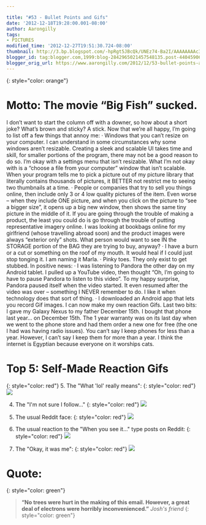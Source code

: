 ```yaml
---

title: "#53 - Bullet Points and Gifs"
date: '2012-12-18T19:28:00.001-08:00'
author: Aarongilly
tags:
- PICTURES
modified_time: '2012-12-27T19:51:30.724-08:00'
thumbnail: http://3.bp.blogspot.com/-hpRgt5JBcQk/UNEz74-Ba2I/AAAAAAAAc3o/Iq0ROGGOPMg/s72-c/2012-12-18+14-47-59.840.gif
blogger_id: tag:blogger.com,1999:blog-2842965021457548135.post-4404590656844604219
blogger_orig_url: https://www.aarongilly.com/2012/12/53-bullet-points-and-gifs.html
---
```


{: style="color: orange"}
# Motto: The movie “Big Fish” sucked.

I don’t want to start the column off with a downer, so how about a short joke?   What’s brown and sticky? A stick.   Now that we’re all happy, I’m going to list off a few things that annoy me: · Windows that you can’t resize on your computer. I can understand in some circumstances why some windows aren’t resizable. Creating a sleek and scalable UI takes time and skill, for smaller portions of the program, there may not be a good reason to do so. I’m okay with a settings menu that isn’t resizable. What I’m not okay with is a “choose a file from your computer” window that isn’t scalable. When your program tells me to pick a picture out of my picture library that literally contains thousands of pictures, it BETTER not restrict me to seeing two thumbnails at a time. · People or companies that try to sell you things online, then include only 3 or 4 low quality pictures of the item. Even worse – when they include ONE picture, and when you click on the picture to “see a bigger size”, it opens up a big new window, then shows the same tiny picture in the middle of it. If you are going through the trouble of making a product, the least you could do is go through the trouble of putting representative imagery online. I was looking at bookbags online for my girlfriend (whose travelling abroad soon) and the product images were always “exterior only” shots. What person would want to see IN the STORAGE portion of the BAG they are trying to buy, anyway?
· I have a burn or a cut or something on the roof of my mouth. It would heal if I could just stop tonging it. I am naming it Marla.
· Pinky toes. They only exist to get stubbed.  In positive news: · I was listening to Pandora the other day on my Android tablet. I pulled up a YouTube video, then thought “Oh, I’m going to have to pause Pandora to listen to this video”. To my happy surprise, Pandora paused itself when the video started. It even resumed after the video was over – something I NEVER remember to do.  I like it when technology does that sort of thing. · I downloaded an Android app that lets you record Gif images. I can now make my own reaction Gifs.   Last two bits:   I gave my Galaxy Nexus to my father December 15th. I bought that phone last year… on December 15th. The 1 year warranty was on its last day when we went to the phone store and had them order a new one for free (the one I had was having radio issues). You can’t say I keep phones for less than a year. However, I can’t say I keep them for more than a year.   I think the internet is Egyptian because everyone on it worships cats.

# Top 5: Self-Made Reaction Gifs
{: style="color: red"}
5. The "What 'lol' really means":
{: style="color: red"}
![](http://3.bp.blogspot.com/-hpRgt5JBcQk/UNEz74-Ba2I/AAAAAAAAc3o/Iq0ROGGOPMg/s320/2012-12-18+14-47-59.840.gif)

4. The "I'm not sure I follow..."
{: style="color: red"}
![](http://4.bp.blogspot.com/-fXd2oUF4Adg/UNEyhQW2VAI/AAAAAAAAc3M/waWqA9lprFg/s320/2012-12-18+21-06-17.453.gif)

3. The usual Reddit face:
{: style="color: red"}
![](http://3.bp.blogspot.com/-Gh8UD7yhE7U/UNEyPJu8zEI/AAAAAAAAc20/bC7N__HRxO4/s320/2012-12-18+20-59-58.945.gif)

2. The usual reaction to the "When you see it..." type posts on Reddit:
{: style="color: red"}
![](http://1.bp.blogspot.com/-hQwYPID6c84/UNEyVH9p15I/AAAAAAAAc28/tyCLgH8we20/s320/2012-12-18+21-04-32.951.gif)

1. The "Okay, it was me":
{: style="color: red"}
![](http://4.bp.blogspot.com/-h93t-j1OyPg/UNEyaThbTJI/AAAAAAAAc3E/5D9b_W1hEuY/s320/2012-12-18+21-05-22.622.gif)


# Quote:
{: style="color: green"}
> **“No trees were hurt in the making of this email. However, a great deal of electrons were horribly inconvenienced.”**
<cite>Josh's friend</cite>
{: style="color: green"}